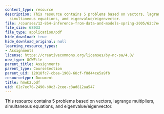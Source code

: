 ```yaml
---
content_type: resource
description: This resource contains 5 problems based on vectors, lagrange multipliers,
  simultaneous equations, and eigenvalue/eigenvector.
file: /courses/12-864-inference-from-data-and-models-spring-2005/62c7ec762490b0c32ceec3ad812aa547_hmwk2.pdf
file_size: 68933
file_type: application/pdf
hide_download: true
hide_download_original: null
learning_resource_types:
- Assignments
license: https://creativecommons.org/licenses/by-nc-sa/4.0/
ocw_type: OCWFile
parent_title: Assignments
parent_type: CourseSection
parent_uid: 12018fc7-cbee-1908-68cf-f8d44ce5a9fb
resourcetype: Document
title: hmwk2.pdf
uid: 62c7ec76-2490-b0c3-2cee-c3ad812aa547
---
```

This resource contains 5 problems based on vectors, lagrange multipliers, simultaneous equations, and eigenvalue/eigenvector.